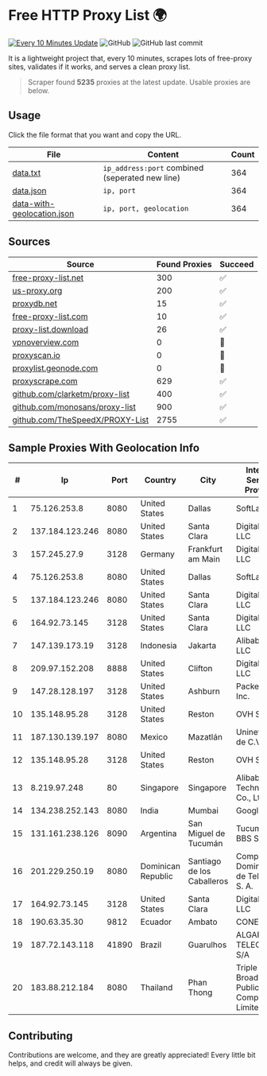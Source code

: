 
# Free HTTP Proxy List 🌍

[![Every 10 Minutes Update](https://github.com/mertguvencli/http-proxy-list/actions/workflows/main.yml/badge.svg?branch=main)](https://github.com/mertguvencli/http-proxy-list/actions/workflows/main.yml)
![GitHub](https://img.shields.io/github/license/mertguvencli/http-proxy-list)
![GitHub last commit](https://img.shields.io/github/last-commit/mertguvencli/http-proxy-list)

It is a lightweight project that, every 10 minutes, scrapes lots of free-proxy sites, validates if it works, and serves a clean proxy list.


> Scraper found **5235** proxies at the latest update. Usable proxies are below.

## Usage

Click the file format that you want and copy the URL.


|File|Content|Count|
|----|-------|-----|
|[data.txt](https://raw.githubusercontent.com/mertguvencli/http-proxy-list/main/proxy-list/data.txt)|`ip_address:port` combined (seperated new line)|364|
|[data.json](https://raw.githubusercontent.com/mertguvencli/http-proxy-list/main/proxy-list/data.json)|`ip, port`|364|
|[data-with-geolocation.json](https://raw.githubusercontent.com/mertguvencli/http-proxy-list/main/proxy-list/data-with-geolocation.json)|`ip, port, geolocation`|364|

## Sources

|Source|Found Proxies|Succeed|
|------|-------------|-------|
|[free-proxy-list.net](https://free-proxy-list.net)|300|✅|
|[us-proxy.org](https://www.us-proxy.org)|200|✅|
|[proxydb.net](http://proxydb.net)|15|✅|
|[free-proxy-list.com](https://free-proxy-list.com/?page=&port=&type%5B%5D=http&type%5B%5D=https&up_time=0&search=Search)|10|✅|
|[proxy-list.download](https://www.proxy-list.download/HTTP)|26|✅|
|[vpnoverview.com](https://vpnoverview.com/privacy/anonymous-browsing/free-proxy-servers)|0|🚫|
|[proxyscan.io](https://www.proxyscan.io)|0|🚫|
|[proxylist.geonode.com](https://proxylist.geonode.com/api/proxy-list?limit=300&page=1&sort_by=lastChecked&sort_type=desc&protocols=http,https)|0|🚫|
|[proxyscrape.com](https://api.proxyscrape.com/v2/?request=displayproxies&protocol=http&timeout=10000&country=all&ssl=all&anonymity=all)|629|✅|
|[github.com/clarketm/proxy-list](https://raw.githubusercontent.com/clarketm/proxy-list/master/proxy-list-raw.txt)|400|✅|
|[github.com/monosans/proxy-list](https://raw.githubusercontent.com/monosans/proxy-list/main/proxies/http.txt)|900|✅|
|[github.com/TheSpeedX/PROXY-List](https://raw.githubusercontent.com/TheSpeedX/PROXY-List/master/http.txt)|2755|✅|


## Sample Proxies With Geolocation Info

|#|Ip|Port|Country|City|Internet Service Provider|
|-|--|----|-------|----|-------------------------|
|1|75.126.253.8|8080|United States|Dallas|SoftLayer|
|2|137.184.123.246|8080|United States|Santa Clara|DigitalOcean, LLC|
|3|157.245.27.9|3128|Germany|Frankfurt am Main|DigitalOcean, LLC|
|4|75.126.253.8|8080|United States|Dallas|SoftLayer|
|5|137.184.123.246|8080|United States|Santa Clara|DigitalOcean, LLC|
|6|164.92.73.145|3128|United States|Santa Clara|DigitalOcean, LLC|
|7|147.139.173.19|3128|Indonesia|Jakarta|Alibaba.com LLC|
|8|209.97.152.208|8888|United States|Clifton|DigitalOcean, LLC|
|9|147.28.128.197|3128|United States|Ashburn|Packet Host, Inc.|
|10|135.148.95.28|3128|United States|Reston|OVH SAS|
|11|187.130.139.197|8080|Mexico|Mazatlán|Uninet S.A. de C.V.|
|12|135.148.95.28|3128|United States|Reston|OVH SAS|
|13|8.219.97.248|80|Singapore|Singapore|Alibaba (US) Technology Co., Ltd.|
|14|134.238.252.143|8080|India|Mumbai|Google LLC|
|15|131.161.238.126|8090|Argentina|San Miguel de Tucumán|Tucuman BBS S.R.L.|
|16|201.229.250.19|8080|Dominican Republic|Santiago de los Caballeros|Compañía Dominicana de Teléfonos S. A.|
|17|164.92.73.145|3128|United States|Santa Clara|DigitalOcean, LLC|
|18|190.63.35.30|9812|Ecuador|Ambato|CONECEL|
|19|187.72.143.118|41890|Brazil|Guarulhos|ALGAR TELECOM S/A|
|20|183.88.212.184|8080|Thailand|Phan Thong|Triple T Broadband Public Company Limited|



## Contributing

Contributions are welcome, and they are greatly appreciated! Every
little bit helps, and credit will always be given.

